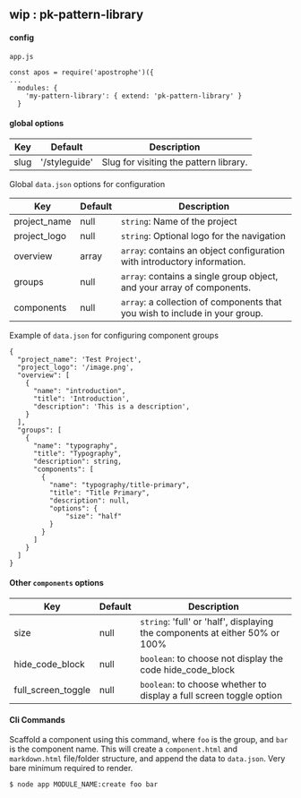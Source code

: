 ## wip : pk-pattern-library

#### config

```
app.js

const apos = require('apostrophe')({
...
  modules: {
    'my-pattern-library': { extend: 'pk-pattern-library' }
  }
```


#### global options

Key | Default | Description
---|---|---
slug | '/styleguide' | Slug for visiting the pattern library.

Global `data.json` options for configuration

Key | Default | Description
---|---|---
project_name | null | `string`: Name of the project
project_logo | null | `string`: Optional logo for the navigation
overview | array | `array`: contains an object configuration with introductory information.
groups | null | `array`: contains a single group object, and your array of components.
components | null | `array`: a collection of components that you wish to include in your group.

Example of `data.json` for configuring component groups
```
{
  "project_name": 'Test Project',
  "project_logo": '/image.png',
  "overview": [
    {
      "name": "introduction",
      "title": 'Introduction',
      "description": 'This is a description',
    }
  ],
  "groups": [
    {
      "name": "typography",
      "title": "Typography",
      "description": string,
      "components": [
        {
          "name": "typography/title-primary",
          "title": "Title Primary",
          "description": null,
          "options": {
              "size": "half"
          }
        }
      ]
    }
  ]
}
```

#### Other `components` options

Key | Default | Description
---|---|---
size | null | `string`: 'full' or 'half', displaying the components at either 50% or 100%
hide_code_block | null | `boolean`: to choose not display the code hide_code_block
full_screen_toggle | null | `boolean`: to choose whether to display a full screen toggle option

#### Cli Commands

Scaffold a component using this command, where `foo` is the group, and `bar` is the component name. This will create a `component.html` and `markdown.html` file/folder structure, and append the data to `data.json`. Very bare minimum required to render.

```
$ node app MODULE_NAME:create foo bar
```
